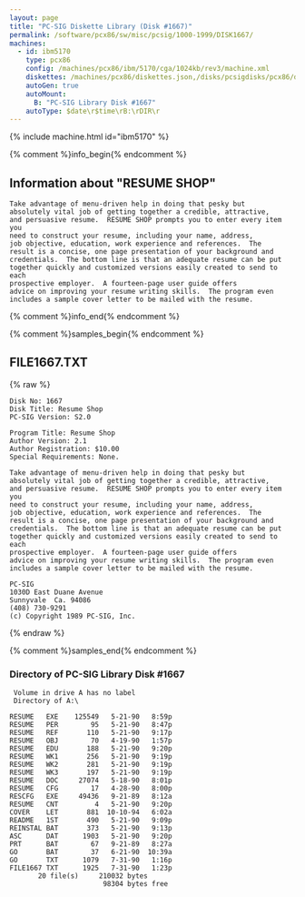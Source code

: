 ```yaml
---
layout: page
title: "PC-SIG Diskette Library (Disk #1667)"
permalink: /software/pcx86/sw/misc/pcsig/1000-1999/DISK1667/
machines:
  - id: ibm5170
    type: pcx86
    config: /machines/pcx86/ibm/5170/cga/1024kb/rev3/machine.xml
    diskettes: /machines/pcx86/diskettes.json,/disks/pcsigdisks/pcx86/diskettes.json
    autoGen: true
    autoMount:
      B: "PC-SIG Library Disk #1667"
    autoType: $date\r$time\rB:\rDIR\r
---
```


{% include machine.html id="ibm5170" %}

{% comment %}info_begin{% endcomment %}

## Information about "RESUME SHOP"

    Take advantage of menu-driven help in doing that pesky but
    absolutely vital job of getting together a credible, attractive,
    and persuasive resume.  RESUME SHOP prompts you to enter every item you
    need to construct your resume, including your name, address,
    job objective, education, work experience and references.  The
    result is a concise, one page presentation of your background and
    credentials.  The bottom line is that an adequate resume can be put
    together quickly and customized versions easily created to send to each
    prospective employer.  A fourteen-page user guide offers
    advice on improving your resume writing skills.  The program even
    includes a sample cover letter to be mailed with the resume.
{% comment %}info_end{% endcomment %}

{% comment %}samples_begin{% endcomment %}

## FILE1667.TXT

{% raw %}
```
Disk No: 1667                                                           
Disk Title: Resume Shop                                                 
PC-SIG Version: S2.0                                                    
                                                                        
Program Title: Resume Shop                                              
Author Version: 2.1                                                     
Author Registration: $10.00                                             
Special Requirements: None.                                             
                                                                        
Take advantage of menu-driven help in doing that pesky but              
absolutely vital job of getting together a credible, attractive,        
and persuasive resume.  RESUME SHOP prompts you to enter every item you 
need to construct your resume, including your name, address,            
job objective, education, work experience and references.  The          
result is a concise, one page presentation of your background and       
credentials.  The bottom line is that an adequate resume can be put     
together quickly and customized versions easily created to send to each 
prospective employer.  A fourteen-page user guide offers                
advice on improving your resume writing skills.  The program even       
includes a sample cover letter to be mailed with the resume.            
                                                                        
PC-SIG                                                                  
1030D East Duane Avenue                                                 
Sunnyvale  Ca. 94086                                                    
(408) 730-9291                                                          
(c) Copyright 1989 PC-SIG, Inc.                                         
```
{% endraw %}

{% comment %}samples_end{% endcomment %}

### Directory of PC-SIG Library Disk #1667

     Volume in drive A has no label
     Directory of A:\

    RESUME   EXE    125549   5-21-90   8:59p
    RESUME   PER        95   5-21-90   8:47p
    RESUME   REF       110   5-21-90   9:17p
    RESUME   OBJ        70   4-19-90   1:57p
    RESUME   EDU       188   5-21-90   9:20p
    RESUME   WK1       256   5-21-90   9:19p
    RESUME   WK2       281   5-21-90   9:19p
    RESUME   WK3       197   5-21-90   9:19p
    RESUME   DOC     27074   5-18-90   8:01p
    RESUME   CFG        17   4-28-90   8:00p
    RESCFG   EXE     49436   9-21-89   8:12a
    RESUME   CNT         4   5-21-90   9:20p
    COVER    LET       881  10-10-94   6:02a
    README   1ST       490   5-21-90   9:09p
    REINSTAL BAT       373   5-21-90   9:13p
    ASC      DAT      1903   5-21-90   9:20p
    PRT      BAT        67   9-21-89   8:27a
    GO       BAT        37   6-21-90  10:39a
    GO       TXT      1079   7-31-90   1:16p
    FILE1667 TXT      1925   7-31-90   1:23p
           20 file(s)     210032 bytes
                           98304 bytes free

